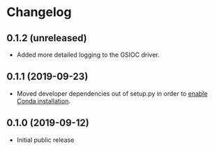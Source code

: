 # Changelog

0.1.2 (unreleased)
------------------

- Added more detailed logging to the GSIOC driver. 


0.1.1 (2019-09-23)
------------------

- Moved developer dependencies out of setup.py in order to [enable Conda installation](https://github.com/conda-forge/staged-recipes/pull/9541).

0.1.0 (2019-09-12)
------------------

- Initial public release